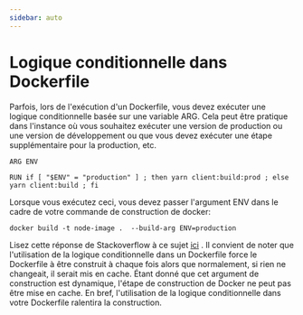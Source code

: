```yaml
---
sidebar: auto
---
```


# Logique conditionnelle dans Dockerfile

Parfois, lors de l'exécution d'un Dockerfile, vous devez exécuter une logique conditionnelle basée sur une variable ARG. Cela peut être pratique dans l'instance où vous souhaitez exécuter une version de production ou une version de développement ou que vous devez exécuter une étape supplémentaire pour la production, etc.

```
ARG ENV

RUN if [ "$ENV" = "production" ] ; then yarn client:build:prod ; else yarn client:build ; fi
```

Lorsque vous exécutez ceci, vous devez passer l'argument ENV dans le cadre de votre commande de construction de docker:

```
docker build -t node-image .  --build-arg ENV=production
```

Lisez cette réponse de Stackoverflow à ce sujet [ici](https://translate.google.com/website?sl=auto&tl=fr&u=https://stackoverflow.com/questions/43654656/dockerfile-if-else-condition-with-external-arguments) . Il convient de noter que l'utilisation de la logique conditionnelle dans un Dockerfile force le Dockerfile à être construit à chaque fois alors que normalement, si rien ne changeait, il serait mis en cache. Étant donné que cet argument de construction est dynamique, l'étape de construction de Docker ne peut pas être mise en cache. En bref, l'utilisation de la logique conditionnelle dans votre Dockerfile ralentira la construction.